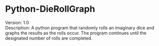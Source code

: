 # Python-DieRollGraph
Version: 1.0<br>
Description: A python program that randomly rolls an imaginary dice and graphs the results as the rolls occur. The program continues until the designated number of rolls are completed.
